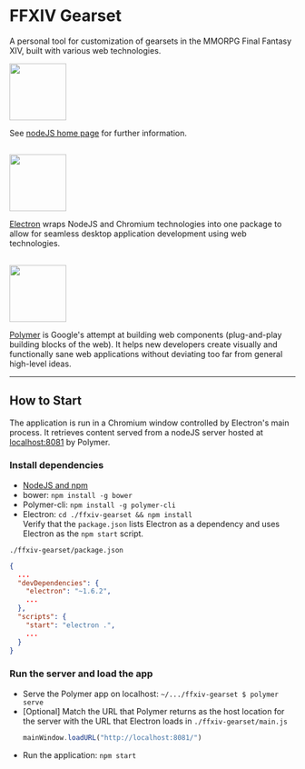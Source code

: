 # FFXIV Gearset

A personal tool for customization of gearsets in the MMORPG Final Fantasy XIV, built with various web technologies.

<img src="https://www.shareicon.net/data/128x128/2015/10/06/112725_development_512x512.png" width="100" />

See [nodeJS home page](https://nodejs.org/en/) for further information.

##
###

<img src="https://upload.wikimedia.org/wikipedia/commons/3/3f/Electron_0.36.4_Icon.png" width="100" />

[Electron](https://electron.atom.io/) wraps NodeJS and Chromium technologies into one package to allow for seamless desktop application development using web technologies.

##
###

<img src="http://sebastianmetzger.com/wp-content/uploads/2014/08/p-logo.png" width="100" />

[Polymer](https://www.polymer-project.org/2.0/start/) is Google's attempt at building web components (plug-and-play building blocks of the web). It helps new developers create visually and functionally sane web applications without deviating too far from general high-level ideas.

---

## How to Start

The application is run in a Chromium window controlled by Electron's main process. It retrieves content served from a nodeJS server hosted at [localhost:8081](localhost:8081) by Polymer.

### Install dependencies
- [NodeJS and npm](https://nodejs.org/en/)
- bower: `npm install -g bower`
- Polymer-cli: `npm install -g polymer-cli`
- Electron: `cd ./ffxiv-gearset && npm install`  
Verify that the `package.json` lists Electron as a dependency and uses Electron as the `npm start` script.

`./ffxiv-gearset/package.json`
```json
{
  ...
  "devDependencies": {
    "electron": "~1.6.2",
    ...
  },
  "scripts": {
    "start": "electron .",
    ...
  }
}
```

### Run the server and load the app
- Serve the Polymer app on localhost: `~/.../ffxiv-gearset $ polymer serve`
- [Optional] Match the URL that Polymer returns as the host location for the server with the URL that Electron loads in `./ffxiv-gearset/main.js`  
    ```javascript
    mainWindow.loadURL("http://localhost:8081/")
    ```
- Run the application: `npm start`
